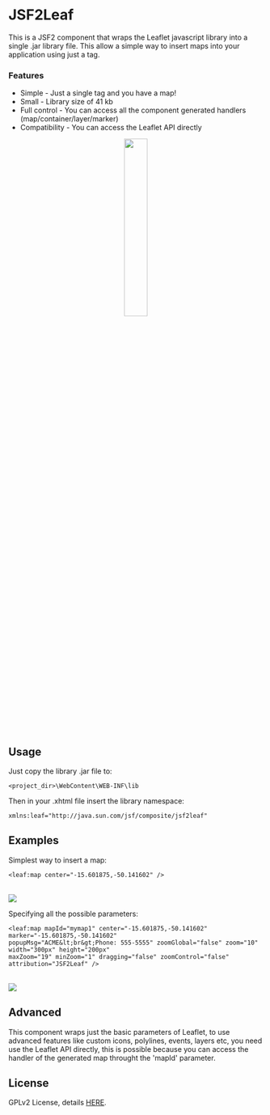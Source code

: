 # JSF2Leaf
This is a JSF2 component that wraps the Leaflet javascript library into a single .jar library file. This allow a simple way to insert maps into your application using just a tag.

### Features
* Simple - Just a single tag and you have a map!
* Small - Library size of 41 kb
* Full control - You can access all the component generated handlers (map/container/layer/marker)
* Compatibility - You can access the Leaflet API directly

<div align="center"><img width="30%" src="https://raw.githubusercontent.com/themrleon/JSF2Leaf/master/images/primefaces.png"></div>

## Usage
Just copy the library .jar file to:
```
<project_dir>\WebContent\WEB-INF\lib
```
Then in your .xhtml file insert the library namespace:
```
xmlns:leaf="http://java.sun.com/jsf/composite/jsf2leaf"
```

## Examples

Simplest way to insert a map:
```
<leaf:map center="-15.601875,-50.141602" />
```
<br><img src="https://raw.githubusercontent.com/themrleon/JSF2Leaf/master/images/default.png">

Specifying all the possible parameters:
```
<leaf:map mapId="mymap1" center="-15.601875,-50.141602"  marker="-15.601875,-50.141602" 
popupMsg="ACME&lt;br&gt;Phone: 555-5555" zoomGlobal="false" zoom="10" width="300px" height="200px" 
maxZoom="19" minZoom="1" dragging="false" zoomControl="false" attribution="JSF2Leaf" />
```
<br><img src="https://raw.githubusercontent.com/themrleon/JSF2Leaf/master/images/full.png">

## Advanced
This component wraps just the basic parameters of Leaflet, to use advanced features like custom icons, polylines, events, layers etc, you need use the Leaflet API directly, this is possible because you can access the handler of the generated map throught the 'mapId' parameter.

## License
GPLv2 License, details <a href="https://raw.githubusercontent.com/themrleon/JSF2Leaf/master/LICENSE">HERE</a>.
